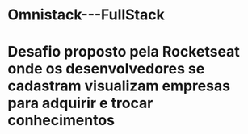# Omnistack---FullStack
<h1> Desafio proposto pela Rocketseat onde os desenvolvedores se cadastram
visualizam empresas para adquirir e trocar conhecimentos </h1>

